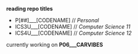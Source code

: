 **reading repo titles**<br/>
- P[##]___[CODENAME]  // *Personal*<br/>
- ICS3U___[CODENAME] // *Computer Science 11*<br/>
- ICS4U___[CODENAME] // *Computer Science 12*<br/>


currently working on **P06___CARVIBES**
